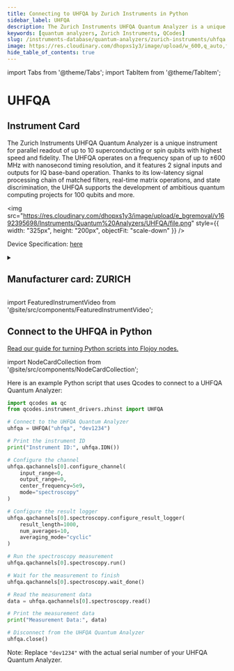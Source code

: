 ```yaml
---
title: Connecting to UHFQA by Zurich Instruments in Python
sidebar_label: UHFQA
description: The Zurich Instruments UHFQA Quantum Analyzer is a unique instrument for parallel readout of up to 10 superconducting or spin qubits with highest speed and fidelity. The UHFQA operates on a frequency span of up to ±600 MHz with nanosecond timing resolution, and it features 2 signal inputs and outputs for IQ base-band operation. Thanks to its low-latency signal processing chain of matched filters, real-time matrix operations, and state discrimination, the UHFQA supports the development of ambitious quantum computing projects for 100 qubits and more.
keywords: [quantum analyzers, Zurich Instruments, QCodes]
slug: /instruments-database/quantum-analyzers/zurich-instruments/uhfqa
image: https://res.cloudinary.com/dhopxs1y3/image/upload/w_600,q_auto,f_auto/e_bgremoval/v1692395698/Instruments/Quantum%20Analyzers/UHFQA/file.jpg
hide_table_of_contents: true
---
```


import Tabs from '@theme/Tabs';
import TabItem from '@theme/TabItem';

# UHFQA

## Instrument Card

<div className="flex">

<div>

The Zurich Instruments UHFQA Quantum Analyzer is a unique instrument for parallel readout of up to 10 superconducting or spin qubits with highest speed and fidelity. The UHFQA operates on a frequency span of up to ±600 MHz with nanosecond timing resolution, and it features 2 signal inputs and outputs for IQ base-band operation. Thanks to its low-latency signal processing chain of matched filters, real-time matrix operations, and state discrimination, the UHFQA supports the development of ambitious quantum computing projects for 100 qubits and more.

</div>

<img src="https://res.cloudinary.com/dhopxs1y3/image/upload/e_bgremoval/v1692395698/Instruments/Quantum%20Analyzers/UHFQA/file.png" style={{ width: "325px", height: "200px", objectFit: "scale-down" }} />

</div>

<div className="flex text-center">

<p>Device Specification: <a target="\_blank" href="https://docs.zhinst.com/pdf/ziUHFQA_UserManual.pdf">here</a></p>

</div>

<details style={{ marginTop: "15px"}}>
<summary><h2>Manufacturer card: ZURICH</h2></summary>

<img src="https://res.cloudinary.com/dhopxs1y3/image/upload/v1692806207/Instruments/Vendor%20Logos/Zurich_Instruments.png" style={{ width: "100%", height: "170px",objectFit: "scale-down" }} />

Zurich Instruments Ltd. is a privately owned company developing and selling advanced test and measurement instruments equipped with software for dynamic signal analysis.

<ul>
  <li>Headquarters: Switzerland</li>
  <li>Yearly Revenue (millions, USD): 38.0</li>
  <li>Vendor Website: <a href="https://www.zhinst.com/americas/en">here</a></li>
</ul>
</details>

import FeaturedInstrumentVideo from '@site/src/components/FeaturedInstrumentVideo';

<FeaturedInstrumentVideo category='QUANTUM_ANALYZERS' manufacturer='ZURICH'></FeaturedInstrumentVideo>


## Connect to the UHFQA in Python

[Read our guide for turning Python scripts into Flojoy nodes.](https://docs.flojoy.ai/custom-nodes/creating-custom-node/)

import NodeCardCollection from '@site/src/components/NodeCardCollection';

<Tabs>

<TabItem value="Flojoy" label="Flojoy" className="flojoy-instrument-tabs">

<NodeCardCollection category='QUANTUM_ANALYZERS' manufacturer='ZURICH'></NodeCardCollection>

</TabItem>
<TabItem value="QCodes" label="QCodes">

Here is an example Python script that uses Qcodes to connect to a UHFQA Quantum Analyzer:

```python
import qcodes as qc
from qcodes.instrument_drivers.zhinst import UHFQA

# Connect to the UHFQA Quantum Analyzer
uhfqa = UHFQA("uhfqa", "dev1234")

# Print the instrument ID
print("Instrument ID:", uhfqa.IDN())

# Configure the channel
uhfqa.qachannels[0].configure_channel(
    input_range=0,
    output_range=0,
    center_frequency=5e9,
    mode="spectroscopy"
)

# Configure the result logger
uhfqa.qachannels[0].spectroscopy.configure_result_logger(
    result_length=1000,
    num_averages=10,
    averaging_mode="cyclic"
)

# Run the spectroscopy measurement
uhfqa.qachannels[0].spectroscopy.run()

# Wait for the measurement to finish
uhfqa.qachannels[0].spectroscopy.wait_done()

# Read the measurement data
data = uhfqa.qachannels[0].spectroscopy.read()

# Print the measurement data
print("Measurement Data:", data)

# Disconnect from the UHFQA Quantum Analyzer
uhfqa.close()
```

Note: Replace `"dev1234"` with the actual serial number of your UHFQA Quantum Analyzer.

</TabItem>
</Tabs>